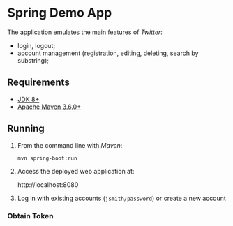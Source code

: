 
# Spring Demo App



The application emulates the main features of *Twitter*:
* login, logout;
* account management (registration, editing, deleting, search by substring);


## Requirements

* [JDK 8+](http://www.oracle.com/technetwork/java/javase/downloads/index.html)
* [Apache Maven 3.6.0+](https://maven.apache.org/download.cgi)

## Running


1. From the command line with *Maven*:

   `mvn spring-boot:run` 

1. Access the deployed web application at:

   http://localhost:8080

1. Log in with existing accounts (`jsmith/password`) or create a new account

### Obtain Token

